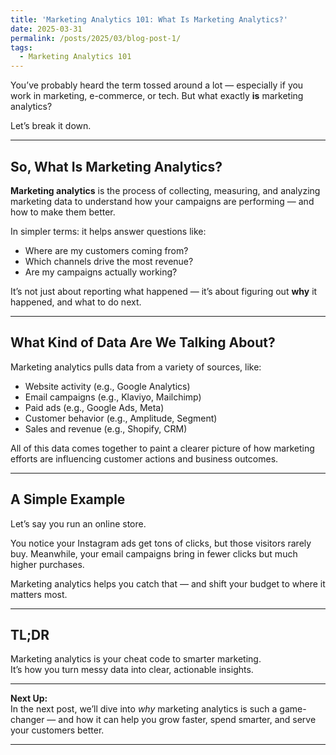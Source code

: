 ```yaml
---
title: 'Marketing Analytics 101: What Is Marketing Analytics?'
date: 2025-03-31
permalink: /posts/2025/03/blog-post-1/
tags:
  - Marketing Analytics 101
---
```



You’ve probably heard the term tossed around a lot — especially if you work in marketing, e-commerce, or tech. But what exactly **is** marketing analytics?

Let’s break it down.

---

## So, What Is Marketing Analytics?

**Marketing analytics** is the process of collecting, measuring, and analyzing marketing data to understand how your campaigns are performing — and how to make them better.

In simpler terms: it helps answer questions like:
- Where are my customers coming from?
- Which channels drive the most revenue?
- Are my campaigns actually working?

It’s not just about reporting what happened — it’s about figuring out **why** it happened, and what to do next.

---

## What Kind of Data Are We Talking About?

Marketing analytics pulls data from a variety of sources, like:
- Website activity (e.g., Google Analytics)
- Email campaigns (e.g., Klaviyo, Mailchimp)
- Paid ads (e.g., Google Ads, Meta)
- Customer behavior (e.g., Amplitude, Segment)
- Sales and revenue (e.g., Shopify, CRM)

All of this data comes together to paint a clearer picture of how marketing efforts are influencing customer actions and business outcomes.

---

## A Simple Example

Let’s say you run an online store.

You notice your Instagram ads get tons of clicks, but those visitors rarely buy. Meanwhile, your email campaigns bring in fewer clicks but much higher purchases.

Marketing analytics helps you catch that — and shift your budget to where it matters most.

---

## TL;DR

Marketing analytics is your cheat code to smarter marketing.  
It’s how you turn messy data into clear, actionable insights.

---

**Next Up:**  
In the next post, we’ll dive into *why* marketing analytics is such a game-changer — and how it can help you grow faster, spend smarter, and serve your customers better.

------

